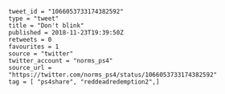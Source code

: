 ```
tweet_id = "1066053733174382592"
type = "tweet"
title = "Don't blink"
published = 2018-11-23T19:39:50Z
retweets = 0
favourites = 1
source = "twitter"
twitter_account = "norms_ps4"
source_url = "https://twitter.com/norms_ps4/status/1066053733174382592"
tag = [ "ps4share", "reddeadredemption2",]
```

<p class='image'><img src='https://mnf.m17s.net/2018/11/23/DstiN_kWoAAQvXq.jpg' alt=''></p>

